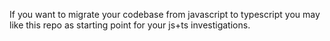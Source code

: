 If you want to migrate your codebase from javascript to typescript you may like this repo as starting point for your js+ts investigations.

